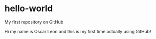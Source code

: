 # hello-world
My first repository on GitHub

Hi my name is Oscar Leon and this is my first time actually using GitHub!
